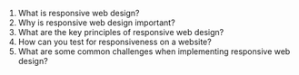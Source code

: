 

1. What is responsive web design?
2. Why is responsive web design important?
3. What are the key principles of responsive web design?
4. How can you test for responsiveness on a website?
5. What are some common challenges when implementing responsive web design?
